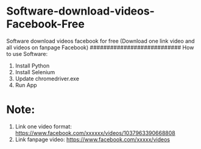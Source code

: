# Software-download-videos-Facebook-Free
Software download videos facebook for free (Download one link video and all videos on fanpage Facebook)
###########################
How to use Software:
1. Install Python
2. Install Selenium
3. Update chromedriver.exe
4. Run App

# Note:
1. Link one video format: https://www.facebook.com/xxxxxx/videos/1037963390668808 
2. Link fanpage video: https://www.facebook.com/xxxxx/videos
